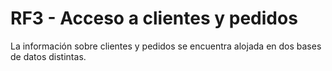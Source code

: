 # RF3 - Acceso a clientes y pedidos
La información sobre clientes y pedidos se encuentra alojada en dos bases de datos distintas.
